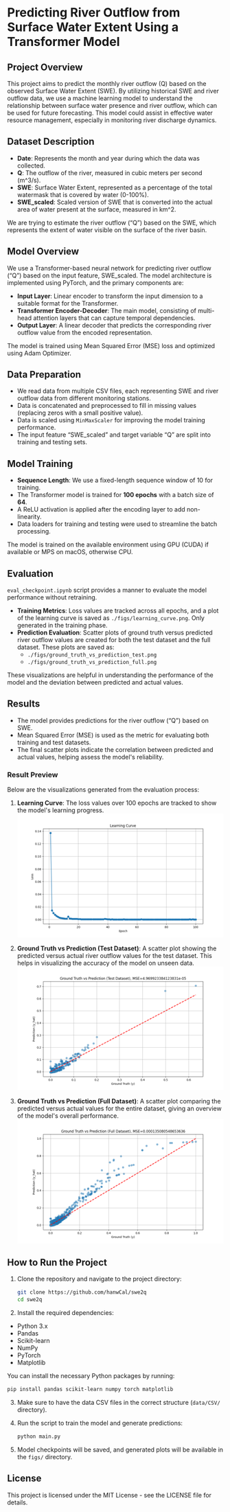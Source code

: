 # Predicting River Outflow from Surface Water Extent Using a Transformer Model

## Project Overview

This project aims to predict the monthly river outflow (Q) based on the observed Surface Water Extent (SWE). By utilizing historical SWE and river outflow data, we use a machine learning model to understand the relationship between surface water presence and river outflow, which can be used for future forecasting. This model could assist in effective water resource management, especially in monitoring river discharge dynamics.

## Dataset Description

- **Date**: Represents the month and year during which the data was collected.
- **Q**: The outflow of the river, measured in cubic meters per second (m^3/s).
- **SWE**: Surface Water Extent, represented as a percentage of the total watermask that is covered by water (0-100%).
- **SWE_scaled**: Scaled version of SWE that is converted into the actual area of water present at the surface, measured in km^2.

We are trying to estimate the river outflow (“Q”) based on the SWE, which represents the extent of water visible on the surface of the river basin.

## Model Overview

We use a Transformer-based neural network for predicting river outflow (“Q”) based on the input feature, SWE_scaled. The model architecture is implemented using PyTorch, and the primary components are:

- **Input Layer**: Linear encoder to transform the input dimension to a suitable format for the Transformer.
- **Transformer Encoder-Decoder**: The main model, consisting of multi-head attention layers that can capture temporal dependencies.
- **Output Layer**: A linear decoder that predicts the corresponding river outflow value from the encoded representation.

The model is trained using Mean Squared Error (MSE) loss and optimized using Adam Optimizer.

## Data Preparation

- We read data from multiple CSV files, each representing SWE and river outflow data from different monitoring stations.
- Data is concatenated and preprocessed to fill in missing values (replacing zeros with a small positive value).
- Data is scaled using `MinMaxScaler` for improving the model training performance.
- The input feature “SWE_scaled” and target variable “Q” are split into training and testing sets.

## Model Training

- **Sequence Length**: We use a fixed-length sequence window of 10 for training.
- The Transformer model is trained for **100 epochs** with a batch size of **64**.
- A ReLU activation is applied after the encoding layer to add non-linearity.
- Data loaders for training and testing were used to streamline the batch processing.

The model is trained on the available environment using GPU (CUDA) if available or MPS on macOS, otherwise CPU.

## Evaluation

`eval_checkpoint.ipynb` script provides a manner to evaluate the model performance without retraining. 

- **Training Metrics**: Loss values are tracked across all epochs, and a plot of the learning curve is saved as `./figs/learning_curve.png`. Only generated in the training phase.
- **Prediction Evaluation**: Scatter plots of ground truth versus predicted river outflow values are created for both the test dataset and the full dataset. These plots are saved as:
  - `./figs/ground_truth_vs_prediction_test.png`
  - `./figs/ground_truth_vs_prediction_full.png`

These visualizations are helpful in understanding the performance of the model and the deviation between predicted and actual values.

## Results

- The model provides predictions for the river outflow (“Q”) based on SWE.
- Mean Squared Error (MSE) is used as the metric for evaluating both training and test datasets.
- The final scatter plots indicate the correlation between predicted and actual values, helping assess the model's reliability.

### Result Preview

Below are the visualizations generated from the evaluation process:

1. **Learning Curve**: The loss values over 100 epochs are tracked to show the model's learning progress. ![Learning Curve](./figs/learning_curve.png)

2. **Ground Truth vs Prediction (Test Dataset)**: A scatter plot showing the predicted versus actual river outflow values for the test dataset. This helps in visualizing the accuracy of the model on unseen data. ![Ground Truth vs Prediction (Test Dataset)](./figs/ground_truth_vs_prediction_test.png)

3. **Ground Truth vs Prediction (Full Dataset)**: A scatter plot comparing the predicted versus actual values for the entire dataset, giving an overview of the model's overall performance. ![Ground Truth vs Prediction (Full Dataset)](./figs/ground_truth_vs_prediction_full.png)

## How to Run the Project

1. Clone the repository and navigate to the project directory:
   ```bash
   git clone https://github.com/hanwCal/swe2q
   cd swe2q
   ```

2. Install the required dependencies:

- Python 3.x
- Pandas
- Scikit-learn
- NumPy
- PyTorch
- Matplotlib

You can install the necessary Python packages by running:
```bash
pip install pandas scikit-learn numpy torch matplotlib
```

3. Make sure to have the data CSV files in the correct structure (`data/CSV/` directory).

4. Run the script to train the model and generate predictions:
   ```bash
   python main.py
   ```

5. Model checkpoints will be saved, and generated plots will be available in the `figs/` directory.

## License

This project is licensed under the MIT License - see the LICENSE file for details.
